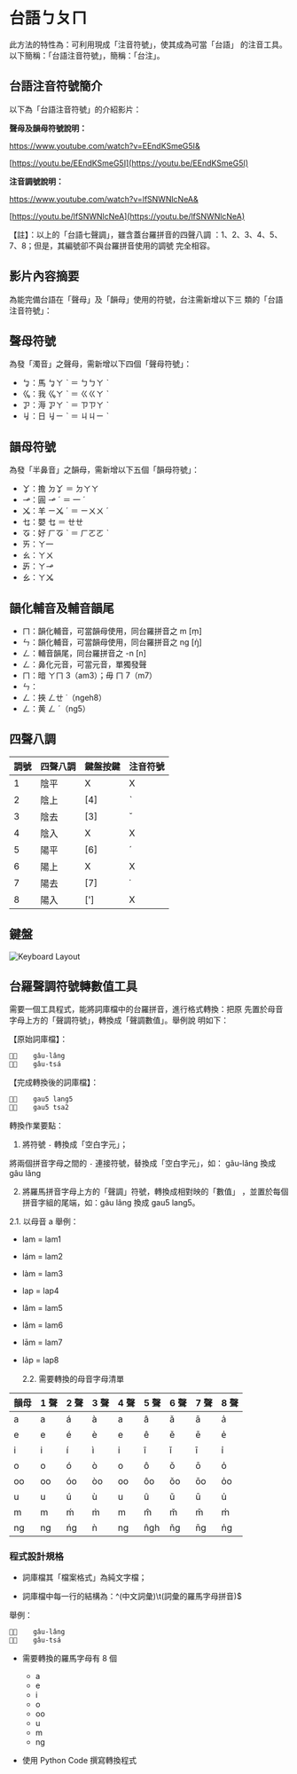 # 台語ㄅㄆㄇ

此方法的特性為：可利用現成「注音符號」，使其成為可當「台語」
的注音工具。以下簡稱：「台語注音符號」，簡稱：「台注」。

## 台語注音符號簡介

以下為「台語注音符號」的介紹影片：

**聲母及韻母符號說明：**

<https://www.youtube.com/watch?v=EEndKSmeG5I&>

[https://youtu.be/EEndKSmeG5I](https://youtu.be/EEndKSmeG5I)

**注音調號說明：**

<https://www.youtube.com/watch?v=lfSNWNlcNeA&>

[https://youtu.be/lfSNWNlcNeA](https://youtu.be/lfSNWNlcNeA)

【註】：以上的「台語七聲調」，雖含蓋台羅拼音的四聲八調
：1、2、3、4、5、7、8；但是，其編號卻不與台羅拼音使用的調號
完全相容。

## 影片內容摘要

為能完備台語在「聲母」及「韻母」使用的符號，台注需新增以下三
類的「台語注音符號」：

## 聲母符號

為發「濁音」之聲母，需新增以下四個「聲母符號」：

- ㆠ：馬 ㆠㄚ ˋ ＝ ㄅㄅㄚ ˋ
- ㆣ：我 ㆣㄚ ˋ ＝ ㄍㄍㄚ ˋ
- ㆡ：溽 ㆡㄚ ˋ ＝ ㄗㄗㄚ ˋ
- ㆢ：日 ㆢㄧ ˋ ＝ ㄐㄐㄧ ˋ

## 韻母符號

為發「半鼻音」之韻母，需新增以下五個「韻母符號」：

- ㆩ：擔 ㄉㆩ ＝ ㄉㄚㄚ
- ㆪ：圓 ㆪ ˊ ＝ 一 ˊ
- ㆫ：羊 ㄧㆫ ˊ ＝ ㄧㄨㄨ ˊ
- ㆥ：嬰 ㆥ ＝ ㄝㄝ
- ㆧ：好 ㄏㆧ ˋ ＝ ㄏㄛㄛ ˋ
- ㄞ：ㄚ一
- ㄠ：ㄚㄨ
- ㆮ：ㄚㆪ
- ㆯ：ㄚㆫ

## 韻化輔音及輔音韻尾

- ㄇ：韻化輔音，可當韻母使用，同台羅拼音之 m [m̩]
- ㄣ：韻化輔音，可當韻母使用，同台羅拼音之 ng [ŋ̍]
- ㄥ：輔音韻尾，同台羅拼音之 -n [n]
- ㄥ：鼻化元音，可當元音，單獨發聲
- ㄇ：暗 ㄚㄇ 3（am3）；毋 ㄇ 7（m7）
- ㄣ：
- ㄥ：挾 ㄥㄝ ˙（ngeh8）
- ㄥ：黄 ㄥ ˊ（ng5）

## 四聲八調

| 調號 | 四聲八調 | 鍵盤按鍵 | 注音符號 |
| ---- | -------- | -------- | -------- |
| 1    | 陰平     | X        | X        |
| 2    | 陰上     | [4]      | ˋ        |
| 3    | 陰去     | [3]      | ˇ        |
| 4    | 陰入     | X        | X        |
| 5    | 陽平     | [6]      | ˊ        |
| 6    | 陽上     | X        | X        |
| 7    | 陽去     | [7]      | ˙        |
| 8    | 陽入     | [']      | X        |

## 鍵盤

![Keyboard Layout](https://paper-attachments.dropboxusercontent.com/s_B79E6337B68598EF8FD1AF7FFAD22BABCD3CDA9D38383560BD26C083FE4B2F3A_1691825530497_image.png)

## 台羅聲調符號轉數值工具

需要一個工具程式，能將詞庫檔中的台羅拼音，進行格式轉換：把原
先置於母音字母上方的「聲調符號」，轉換成「聲調數值」。舉例說
明如下：

【原始詞庫檔】：

```sh
𠢕人    gâu-lâng
𠢕早    gâu-tsá
```

【完成轉換後的詞庫檔】：

```sh
𠢕人    gau5 lang5
𠢕早    gau5 tsa2
```

轉換作業要點：

1. 將符號 `-` 轉換成「空白字元」；

將兩個拼音字母之間的 `-` 連接符號，替換成「空白字元」，如：
gâu-lâng 換成 gâu lâng

2.  將羅馬拼音字母上方的「聲調」符號，轉換成相對映的「數值」
    ，並置於每個拼音字組的尾端，如：gâu lâng 換成 gau5
    lang5。

2.1. 以母音 a 舉例：

- lam = lam1
- lám = lam2
- làm = lam3
- lap = lap4
- lâm = lam5
- lǎm = lam6
- lām = lam7
- la̍p = lap8

  2.2. 需要轉換的母音字母清單

| 韻母 | 1 聲 | 2 聲 | 3 聲 | 4 聲 | 5 聲 | 6 聲 | 7 聲 | 8 聲 |
| ---- | ---- | ---- | ---- | ---- | ---- | ---- | ---- | ---- |
| a    | a    | á    | à    | a    | â    | ǎ    | ā    | a̍    |
| e    | e    | é    | è    | e    | ê    | ě    | ē    | e̍    |
| i    | i    | í    | ì    | i    | î    | ǐ    | ī    | i̍    |
| o    | o    | ó    | ò    | o    | ô    | ǒ    | ō    | o̍    |
| oo   | oo   | óo   | òo   | oo   | ôo   | ǒo   | ōo   | o̍o   |
| u    | u    | ú    | ù    | u    | û    | ǔ    | ū    | u̍    |
| m    | m    | ḿ    | m̀    | m    | m̂    | m̌    | m̄    | m̍    |
| ng   | ng   | ńg   | ǹ    | ng   | n̂gh  | ňg   | n̄g   | n̍g   |

### 程式設計規格

- 詞庫檔其「檔案格式」為純文字檔；

- 詞庫檔中每一行的結構為：^(中文詞彙)\t(詞彙的羅馬字母拼音)$

舉例：

```sh
𠢕人    gâu-lâng
𠢕早    gâu-tsá
```

- 需要轉換的羅馬字母有 8 個

  - a
  - e
  - i
  - o
  - oo
  - u
  - m
  - ng

- 使用 Python Code 撰寫轉換程式
